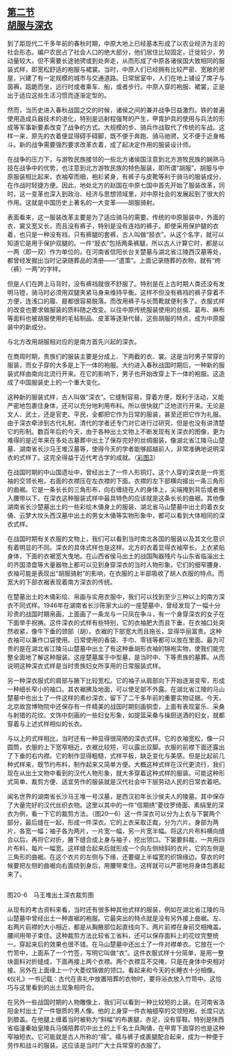 <?xml version='1.0' encoding='utf-8'?>
<html xmlns="http://www.w3.org/1999/xhtml">
  <head>
    <title>中国古代文化史（插图本）（上下）</title>
    <link href="page-template.xpgt" rel="stylesheet" type="application/vnd.adobe-page-template+xml"/>
    <meta http-equiv="Content-Type" content="text/html; charset=utf-8"/>
  <link href="../stylesheet.css" rel="stylesheet" type="text/css"/>
<link href="../page_styles.css" rel="stylesheet" type="text/css"/>
</head>
  <body class="calibre">
<div class="calibre1" id="chapter20">
<h2 class="left" id="sec125"><a class="calibre29" href="part0004.html#s125">第二节<br class="calibre27"/>胡服与深衣</a></h2>
<p class="indent">到了距现代二千多年前的春秋时期，中原大地上已经基本形成了以农业经济为主的社会形态。编户农民占了社会人口的绝大部分，他们居住比较固定，迁徙较少，劳动量较大，但不需要长途驰骋或到处奔走，从而形成了中原各诸侯国大致相同的服装式样，即宽松舒适的袍服与裙裳。当时，中原人们已经拥有比较严密、宽敞的房屋，兴建了有一定规模的城市与交通道路。日常居室中，人们在地上铺设了席子与茵褥，跽跪而坐，远行时或者乘车、船，或者步行。中原人穿的袍服、裙裳，正是出于适应这些生活习惯而逐渐定型的。</p>
<p class="indent">然而，当历史进入春秋战国之交的时候，诸侯之间的兼并战争日益激烈。铁的普遍使用造成兵器技术的进化，特别是远射程强弩的产生，甲胄护具的使用与兵法的形成等军事新要素改变了战争的方式。大规模的步、骑兵作战取代了传统的车战。这样一来，原先的衣着便显得碍手碍脚，既不便于奔跑、骑马驰骋，又不便于近身格斗。新的战争需要强烈要求改革衣着，成了起决定作用的服装设计师。</p>
<p class="indent">在战争的压力下，与游牧民族接邻的一些北方诸侯国注意到北方游牧民族的娴熟马技在战争中的优势，也注意到北方游牧民族的特色服装，即所谓“胡服”。胡服与中原服装相比起来，衣袖窄而细，袍衫紧身，有裤子与皮靴等利于骑马的服装成分，在作战时轻捷方便。因此，地处北方的赵国在中原七国中首先开始了服装改革，同时，这一变革也深入到政治、经济与思想领域里，对中原社会的发<a id="page868"></a>展起到了很大的作用。这就是中国历史上著名的一大变革——胡服骑射。</p>
<p class="indent">表面看来，这一服装改革主要是为了适应骑马的需要。传统的中原服装中，外面的衣、裳又宽又长，而且没有裤子，特别是没有连裆的裤子。即使采用保护腿的衣着，也只是一种没有裆，只有裤腿的套裤，古人叫做“胫衣”。从这个名字，就可以知道它是用于保护双腿的。一件“胫衣”包括两条裤腿，所以古人计算它时，都是以一两（即一双）作为单位的。在河南省信阳长台关楚墓与湖北省江陵西汉墓等处，都曾经发掘出当时记录随葬品的清册——“遣策”。上面记录随葬的衣物，就有“绔（裤）一两”的字样。</p>
<p class="indent">但是人们在跨上马背时，没有裤裆就很不舒服了。特别是在上古时期人类还没有发明马镫，骑马时必须用双腿夹紧马身来维持平衡。这样不但没有裤裆的裤子穿着不方便，连浅口的履、屣都很容易脱落。而改用裤子与长筒靴就便利多了。衣服式样的改变也要求做服装的质料随之改变。以往中原传统服装使用的丝绸、葛布、麻布等面料也被胡服使用的毛毡制品、皮革等逐渐代替。这些胡服的特点，成为中原服装中的新成分。</p>
<p class="indent">与北方改用胡服相对应的是南方首先兴起的深衣。</p>
<p class="indent">在商周时期，贵族们的服装主要是分成上、下两截的衣、裳。这是当时男子常穿的服装，而女子穿的大多是上下一体的袍服。大约进入春秋战国时期后，一种新的服装式样由南向北流行开来。在它的影响下，男子也开始改穿上下一体的袍服。这造成了中国服装史上的一个重大变化。</p>
<p class="indent">这种新的服装式样，古人叫做“深衣”。它缝制容易，穿着方便，既利于活动，又能严密地包裹住身体，还可以充分地利用布料。所以很快就广泛地流行开来。无论是文人、武士，还是官吏、平民，全都把它作为日常的服装，甚至还把它作为礼服。由于深衣牵涉到古代礼制，清代的学者还专门对它进行过研究，但是也没有讲清楚它的形制。数百年后的今天，由于各种出土文物上不断发现有关深衣的图像，更为难得的是近年来在多处古墓葬中出土了保存完好的丝绸服装，像湖北省江陵马山楚墓、湖南省长沙马王堆汉墓等，使得今天的学者能够超越前人，非常准确地说明深衣的式样了。这完全得益于近代考古学的成就。（<a href="part0095.html#book2-ct3">彩图3</a>）</p>
<p class="indent">在战国时期的中山国遗址中，曾经出土了一件人形铜灯。这个人穿的深衣是一件宽袖的交领长袍，右面的衣襟压在左衣襟的下面。衣襟的左下部横向接出一条三角形的曲裾。它是一条长长的三角形布，向右缠绕在人的身体上，尖端掩到背后或者掖入腰带以下。在深衣这种服装式样中最具特色的应该就是这条长长的曲裾。其他像湖南省长沙楚墓出土的一些彩绘木俑身上的服装、湖北省马山楚墓中出土的着衣女俑、云梦大坟头西汉墓中出土的男女木俑等实物形象中，都可以<a id="page869"></a>看到大体相同的深衣式样。</p>
<p class="indent">在战国时期有关衣服的文物上，我们可以看到当时南北各国的服装以及其文化意识有着明显的不同。深衣的具体式样也是这样。北方的衣着显得衣袖窄长，上衣紧贴身体，下面的衣裾宽大曳地。在山西省侯马出土的战国陶器残片与山东省临淄出土的齐国漆盘等大量器物上都可以见到身穿深衣的当时人物形象。它们的细窄腰身、衣袖可能是表现出“胡服骑射”的影响，在衣服的上半部吸收了胡人衣服的特点。而宽大的下部衣裾表现着南方深衣的传统。</p>
<p class="indent">在楚墓出土的木俑彩绘、帛画与实用衣服中，我们可以找到至少三种以上的南方深衣不同式样。1946年在湖南省长沙陈家大山的一座楚墓中，曾经发现了一幅十分珍贵的战国时期帛画，上面画了一条龙与一只凤在争斗，有一个身穿深衣的女子在下面举手祝祷。这件深衣的式样有些特别，它的衣袖肥大而且下垂，在衣袖口处突然收紧，像牛下垂的颈部（胡）。衣裾的下部宽大而且拖长，显得华丽富贵。这种衣袖可以兼作口袋使用。日常使用的香袋、手巾、零钱等都可以放在里面。最为可贵的是在湖北省江陵马山楚墓中出土了有这种垂胡形衣袖的锦袍实物，使我们能完整全面地了解这种服装。这座楚墓属于中型墓，是当时中、下等贵族的墓葬。从而说明这种深衣式样是当时贵族妇女所享用的日常服装式样。</p>
<p class="indent">另一种深衣服式的肩部与腋下比较宽松。它的袖子从肩部向下开始逐渐变窄，形成一种细长窄小的袖口。其衣裾拂及地面，可以使足部不外露。在湖北省江陵的马山楚墓中也出土了一件这样的素纱深衣，留下了二千多年前的重要实物证据。今天，北京故宫博物院中还保存有一件精美的战国时期刻画铜壶，上面有表现宴乐、采桑与射猎的花纹。文饰中刻画的一些妇女形象，如提篮采桑与操厨送酒的妇女，就都穿着与上述式样相似的长衣。</p>
<p class="indent">与以上的式样相比，当时还有一种显得很简陋的深衣式样。它的衣袖宽松，像一只圆筒，衣服的上下宽窄相近，衣裾比较短，可以露出双脚。衣服的前襟下面还露出了下垂的右内襟。它的制作显得粗糙，式样平板，缺乏变化与美感。但是比起前几种式样来，既节约布料，制作起来又简单方便。大概这种式样在汉代更流行，我们现在从出土文物中看到的汉代人物形象，就大多穿着这种式样的服装。可能这种形式简单、裁剪方便、适宜劳作的服装就是汉代社会中下层劳动人民的日常衣着吧。</p>
<p class="indent">闻名世界的湖南省长沙马王堆一号汉墓，是西汉初年长沙<img alt="" class="calibre40" src="../images/00217.gif"/>侯夫人的陵墓。其中保存了大量完好的汉代丝织衣物。这里以其中的一件“信期绣”菱纹罗绮面、素绢里的深衣为例，看一下它的裁剪方法。（图20—6）这一件深衣可以分为上衣与下裳两个部分，最后缝在一起，形成一件深衣。它的上衣采取正裁，分为六片。<a id="page870"></a>身部为两片，各宽一幅；袖子各为两片，一片宽一幅，另一片宽半幅。将这六片布料横向缝合以后，再将它对折，腋下缝合成上身与袖子，挖出领口。下裳要斜裁，一共用四片布料，每片一幅宽。这样缝合起来后就形成一个向左侧倾斜的衣片。它的左侧是三角形的曲裾。在这个衣片的左侧与下缘，还要缀上半幅宽的织锦缘边。穿衣的时候要把左侧的曲裾向右面绕到身后，用腰带束住。这样就可以严密地将身体包裹起来了。</p>
<div class="image">
<p class="center"><img alt="" class="calibre452" src="../images/00335.jpeg"/></p>
<p class="caption">图20-6　马王堆出土深衣裁剪图</p>
</div>
<p class="indent">从现有的考古资料来看，当时还有很多种其他式样的服装，例如在湖北省江陵的马山楚墓中曾经出土一种直裾的袍服。它最突出的特点就是没有另外接上曲裾。左、右两片前襟的大小相近，都是从胸腋部位起直线向下。两片前襟在身前交相掩盖。腰间用带子束住。这种裁剪方法比较省工省料，还可以保存面料上的花纹完整统一。穿起来后的效果也很不错。在马山楚墓中还出土了一件对襟单衣。它放在一个竹笥中，上面系了一个竹签，写明它叫做“<img alt="" class="calibre40" src="../images/00175.gif"/>衣”。这件衣服式样十分简单，是用一整块面料对折缝成，下面再接上两个衣襟。两个衣襟互不交掩，只是在身体中央相对接。另外在上面缘上一个大菱纹锦做的领口。看起来和今天的长睡衣十分相像。《仪礼》一书记载：古代在丧礼中放置陪葬的衣物时，要将浴衣放入竹笥中。这恰巧与这里看到的出土现象相符合。</p>
<p class="indent">在另外一些战国时期的人物雕像上，我们可以看到一种比较短的上装。在河南省洛阳金村出土了一件银质的男人像。他的上身穿一件衣袖细窄的交领短袍，长度只达到膝盖。在他腿上缠着当时被称为“斜幅”的布裹腿，赤足，没有穿鞋。特别是陕西省临潼秦始皇陵兵马俑陪葬坑中出土的上千名士兵陶俑，在甲胄下面穿的也是这种窄袖短衣。它可能就是古人所称的“襦”。襦与裤子或裹腿配合起来，成为一种便于劳作和战斗的服装。这应该是当时广大士兵常穿的衣服了。</p>
</div>
</body>
</html>
